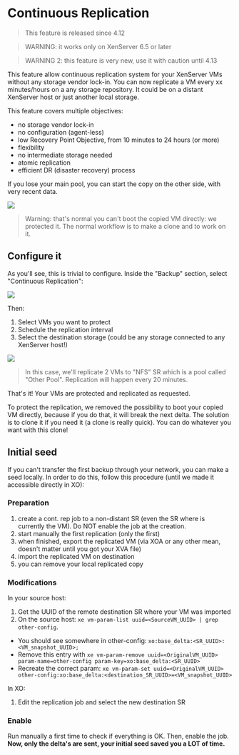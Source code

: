 # Continuous Replication

> This feature is released since 4.12

> WARNING: it works only on XenServer 6.5 or later

> WARNING 2: this feature is very new, use it with caution until 4.13

This feature allow continuous replication system for your XenServer VMs without any storage vendor lock-in. You can now replicate a VM every xx minutes/hours on a any storage repository. It could be on a distant XenServer host or just another local storage.

This feature covers multiple objectives:

* no storage vendor lock-in
* no configuration (agent-less)
* low Recovery Point Objective, from 10 minutes to 24 hours (or more)
* flexibility
* no intermediate storage needed
* atomic replication
* efficient DR (disaster recovery) process

If you lose your main pool, you can start the copy on the other side, with very recent data.

![](https://xen-orchestra.com/blog/content/images/2016/01/replication.png)

> Warning: that's normal you can't boot the copied VM directly: we protected it. The normal workflow is to make a clone and to work on it.

## Configure it

As you'll see, this is trivial to configure. Inside the "Backup" section, select "Continuous Replication":

![](https://xen-orchestra.com/blog/content/images/2016/01/continuous_replication.png)

Then:

1. Select VMs you want to protect
1. Schedule the replication interval
1. Select the destination storage (could be any storage connected to any XenServer host!)

![](https://xen-orchestra.com/blog/content/images/2016/01/continuous_replication2.png)

> In this case, we'll replicate 2 VMs to "NFS" SR which is a pool called "Other Pool". Replication will happen every 20 minutes.

That's it! Your VMs are protected and replicated as requested.

To protect the replication, we removed the possibility to boot your copied VM directly, because if you do that, it will break the next delta. The solution is to clone it if you need it (a clone is really quick). You can do whatever you want with this clone!

## Initial seed

If you can't transfer the first backup through your network, you can make a seed locally. In order to do this, follow this procedure (until we made it accessible directly in XO):


### Preparation

1. create a cont. rep job to a non-distant SR (even the SR where is currently the VM). Do NOT enable the job at the creation.
1. start manually the first replication (only the first)
1. when finished, export the replicated VM (via XOA or any other mean, doesn't matter until you got your XVA file)
1. import the replicated VM on destination
1. you can remove your local replicated copy

### Modifications

In your source host:

1. Get the UUID of the remote destination SR where your VM was imported
1. On the source host: `xe vm-param-list uuid=<SourceVM_UUID> | grep other-config`.
  * You should see somewhere in other-config: `xo:base_delta:<SR_UUID>: <VM_snapshot_UUID>;`
  * Remove this entry with `xe vm-param-remove uuid=<OriginalVM_UUID> param-name=other-config param-key=xo:base_delta:<SR_UUID>`
  * Recreate the correct param: `xe vm-param-set uuid=<OriginalVM_UUID> other-config:xo:base_delta:<destination_SR_UUID>=<VM_snapshot_UUID>`

In XO:

1. Edit the replication job and select the new destination SR

### Enable

Run manually a first time to check if everything is OK. Then, enable the job. **Now, only the delta's are sent, your initial seed saved you a LOT of time.**